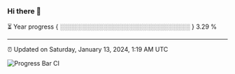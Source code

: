 ### Hi there 👋

⏳ Year progress { ░░░░░░░░░░░░░░░░░░░░░░░░░░░░░░ } 3.29 %

---

⏰ Updated on Saturday, January 13, 2024, 1:19 AM UTC

![Progress Bar CI](https://github.com/arthurbuhl/arthurbuhl/workflows/Progress%20Bar%20CI/badge.svg)

